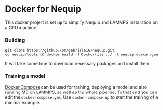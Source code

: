 # Docker for Nequip

This docker project is set up to simplify Nequip and LAMMPS installation on a GPU machine.

### Building

```
git clone https://github.com/gabriele16/nequip.git
cd nequip/tools && docker build -f Dockerfile ../ -t nequip-docker:gpu 
```

It will take some time to download necessary packages and install them.

### Training a model

[Docker Compose](https://docs.docker.com/compose/) can be used for training, deploying a model and also running MD on LAMMPS, as well as the whole pipeline: To that end you can edit the `docker-compose.yml`. Use `docker-compose up` to start the training of a minimal example.

